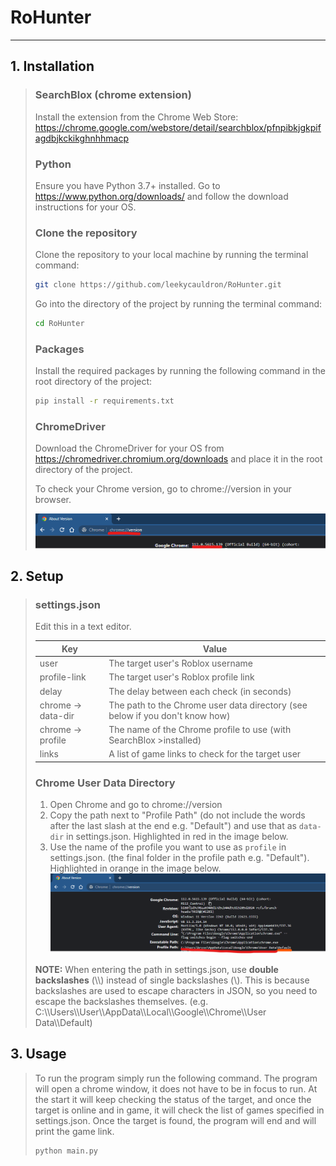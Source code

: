 # RoHunter

<hr>

## 1. Installation

> ### SearchBlox (chrome extension)
>
> Install the extension from the Chrome Web Store: <https://chrome.google.com/webstore/detail/searchblox/pfnpibkjgkpifagdbjkckikghnhhmacp>
>
> ### Python
>
>Ensure you have Python 3.7+ installed. Go to <https://www.python.org/downloads/> and follow the download instructions for your OS.
>
>### Clone the repository
>
>Clone the repository to your local machine by running the terminal command:
>
>```bash
>git clone https://github.com/leekycauldron/RoHunter.git
>```
>
>Go into the directory of the project by running the terminal command:
>
>```bash
>cd RoHunter
>```
>
>### Packages
>
>Install the required packages by running the following command in the root directory of the project:
>
>```bash
>pip install -r requirements.txt
>```
>
>### ChromeDriver
>
>Download the ChromeDriver for your OS from <https://chromedriver.chromium.org/downloads> and place it in the root directory of the project.
>
>To check your Chrome version, go to chrome://version in your browser.
>
>![Chrome Version](/img/chrome-version.png)

## 2. Setup
>
>### settings.json
> 
> Edit this in a text editor.
> 
>| Key | Value |
>| --- | --- |
>| user | The target user's Roblox username |
>| profile-link | The target user's Roblox profile link |
>| delay | The delay between each check (in seconds) |
>| chrome -> data-dir | The path to the Chrome user data directory  (see below if you don't know how)|
>| chrome -> profile | The name of the Chrome profile to use (with SearchBlox >installed) |
>| links | A list of game links to check for the target user |
>
>### Chrome User Data Directory
>
> 1. Open Chrome and go to chrome://version
> 2. Copy the path next to "Profile Path" (do not include the words after the last slash at the end e.g. "Default") and use that as `data-dir` in settings.json. Highlighted in red in the image below.
> 3. Use the name of the profile you want to use as `profile` in settings.json. (the final folder in the profile path e.g. "Default"). Highlighted in orange in the image below.
> ![Chrome User Data Directory](/img/chrome-profile.png)
>
> **NOTE:** When entering the path in settings.json, use **double backslashes** (\\\\) instead of single backslashes (\\). This is because backslashes are used to escape characters in JSON, so you need to escape the backslashes themselves. (e.g. C:\\\\Users\\\\User\\\\AppData\\\\Local\\\\Google\\\\Chrome\\\\User Data\\\\Default)

## 3. Usage

>To run the program simply run the following command. The program will open a chrome window, it does not have to be in focus to run. At the start it will keep checking the status of the target, and once the target is online and in game, it will check the list of games specified in settings.json. Once the target is found, the program will end and will print the game link.
>
>```bash
>python main.py
>```
